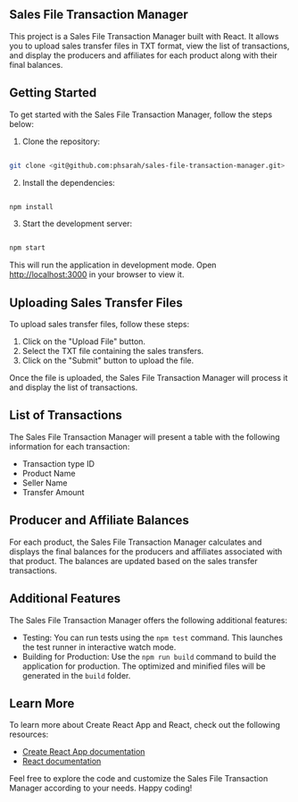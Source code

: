 ## Sales File Transaction Manager

This project is a Sales File Transaction Manager built with React. It allows you to upload sales transfer files in TXT format, view the list of transactions, and display the producers and affiliates for each product along with their final balances.

## Getting Started

To get started with the Sales File Transaction Manager, follow the steps below:

1. Clone the repository:

```bash

git clone <git@github.com:phsarah/sales-file-transaction-manager.git>

```

2. Install the dependencies:


```bash

npm install

```

3. Start the development server:

```bash

npm start

```

This will run the application in development mode. Open [http://localhost:3000](http://localhost:3000) in your browser to view it.

## Uploading Sales Transfer Files

To upload sales transfer files, follow these steps:

1. Click on the "Upload File" button.
2. Select the TXT file containing the sales transfers.
3. Click on the "Submit" button to upload the file.

Once the file is uploaded, the Sales File Transaction Manager will process it and display the list of transactions.

## List of Transactions

The Sales File Transaction Manager will present a table with the following information for each transaction:

- Transaction type ID
- Product Name
- Seller Name
- Transfer Amount

## Producer and Affiliate Balances

For each product, the Sales File Transaction Manager calculates and displays the final balances for the producers and affiliates associated with that product. The balances are updated based on the sales transfer transactions.

## Additional Features

The Sales File Transaction Manager offers the following additional features:

- Testing: You can run tests using the `npm test` command. This launches the test runner in interactive watch mode.
- Building for Production: Use the `npm run build` command to build the application for production. The optimized and minified files will be generated in the `build` folder.

## Learn More

To learn more about Create React App and React, check out the following resources:

- [Create React App documentation](https://facebook.github.io/create-react-app/docs/getting-started)
- [React documentation](https://reactjs.org/)

Feel free to explore the code and customize the Sales File Transaction Manager according to your needs. Happy coding!


